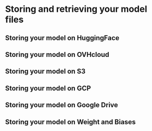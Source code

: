 # Storing and retrieving your model files

## Storing your model on HuggingFace

## Storing your model on OVHcloud

## Storing your model on S3

## Storing your model on GCP

## Storing your model on Google Drive

## Storing your model on Weight and Biases
